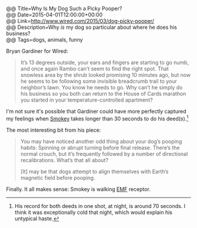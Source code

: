 @@ Title=Why Is My Dog Such a Picky Pooper?  
@@ Date=2015-04-01T12:00:00+00:00  
@@ Link=http://www.wired.com/2015/03/dog-picky-pooper/  
@@ Description=Why *is* my dog so particular about where he does his business?  
@@ Tags=dogs, animals, funny  

Bryan Gardiner for Wired:
>It’s 13 degrees outside, your ears and fingers are starting to go numb, and once again Rambo can’t seem to find the right spot. That snowless area by the shrub looked promising 10 minutes ago, but now he seems to be following some invisible breadcrumb trail to your neighbor’s lawn. You know he needs to go. Why can’t he simply do his business so you both can return to the House of Cards marathon you started in your temperature-controlled apartment?

I'm not sure it's possible that Gardiner could have more perfectly captured my feelings when [Smokey][twitter] takes longer than 30 seconds to do his deed(s).[^sm]

The most interesting bit from his piece:
>You may have noticed another odd thing about your dog’s pooping habits: Spinning or abrupt turning before final release. There’s the normal crouch, but it’s frequently followed by a number of directional recalibrations. What’s that all about?
>
>[It] may be that dogs attempt to align themselves with Earth’s magnetic field before pooping. 

Finally. It all makes sense: Smokey is walking [EMF][wikipedia] receptor.

[^sm]: His record for both deeds in one shot, at night, is around 70 seconds. I think it was exceptionally cold that night, which would explain his untypical haste. 

[twitter]: http://twitter.com/smokeythedingo
[wikipedia]: http://en.wikipedia.org/wiki/Electromagnetic_field